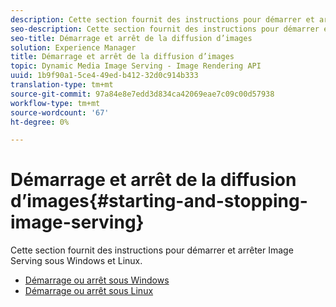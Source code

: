 ```yaml
---
description: Cette section fournit des instructions pour démarrer et arrêter Image Serving sous Windows et Linux.
seo-description: Cette section fournit des instructions pour démarrer et arrêter Image Serving sous Windows et Linux.
seo-title: Démarrage et arrêt de la diffusion d’images
solution: Experience Manager
title: Démarrage et arrêt de la diffusion d’images
topic: Dynamic Media Image Serving - Image Rendering API
uuid: 1b9f90a1-5ce4-49ed-b412-32d0c914b333
translation-type: tm+mt
source-git-commit: 97a84e8e7edd3d834ca42069eae7c09c00d57938
workflow-type: tm+mt
source-wordcount: '67'
ht-degree: 0%

---
```



# Démarrage et arrêt de la diffusion d’images{#starting-and-stopping-image-serving}

Cette section fournit des instructions pour démarrer et arrêter Image Serving sous Windows et Linux.

* [Démarrage ou arrêt sous Windows](t-startstop-windows.md)
* [Démarrage ou arrêt sous Linux](t-startstop-linux.md)
